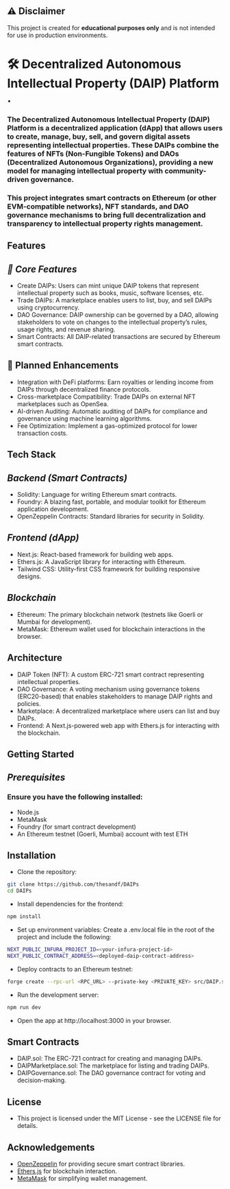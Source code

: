 ## ⚠️ Disclaimer

This project is created for **educational purposes only** and is not intended for use in production environments. 

# 🛠️ Decentralized Autonomous Intellectual Property (DAIP) Platform .


### The Decentralized Autonomous Intellectual Property (DAIP) Platform is a decentralized application (dApp) that allows users to create, manage, buy, sell, and govern digital assets representing intellectual properties. These DAIPs combine the features of NFTs (Non-Fungible Tokens) and DAOs (Decentralized Autonomous Organizations), providing a new model for managing intellectual property with community-driven governance.

### This project integrates smart contracts on Ethereum (or other EVM-compatible networks), NFT standards, and DAO governance mechanisms to bring full decentralization and transparency to intellectual property rights management.

## Features
## _🌟 Core Features_
- Create DAIPs: Users can mint unique DAIP tokens that represent intellectual property such as books, music, software licenses, etc.
- Trade DAIPs: A marketplace enables users to list, buy, and sell DAIPs using cryptocurrency.
- DAO Governance: DAIP ownership can be governed by a DAO, allowing stakeholders to vote on changes to the intellectual property’s rules, usage rights, and revenue sharing.
- Smart Contracts: All DAIP-related transactions are secured by Ethereum smart contracts.

## 🔧 Planned Enhancements
- Integration with DeFi platforms: Earn royalties or lending income from DAIPs through decentralized finance protocols.
- Cross-marketplace Compatibility: Trade DAIPs on external NFT marketplaces such as OpenSea.
- AI-driven Auditing: Automatic auditing of DAIPs for compliance and governance using machine learning algorithms.
- Fee Optimization: Implement a gas-optimized protocol for lower transaction costs.

## Tech Stack
## _Backend (Smart Contracts)_
- Solidity: Language for writing Ethereum smart contracts.
- Foundry: A blazing fast, portable, and modular toolkit for Ethereum application development.
- OpenZeppelin Contracts: Standard libraries for security in Solidity.

## _Frontend (dApp)_
- Next.js: React-based framework for building web apps.
- Ethers.js: A JavaScript library for interacting with Ethereum.
- Tailwind CSS: Utility-first CSS framework for building responsive designs.

## _Blockchain_
- Ethereum: The primary blockchain network (testnets like Goerli or Mumbai for development).
- MetaMask: Ethereum wallet used for blockchain interactions in the browser.

## Architecture
- DAIP Token (NFT): A custom ERC-721 smart contract representing intellectual properties.
- DAO Governance: A voting mechanism using governance tokens (ERC20-based) that enables stakeholders to manage DAIP rights and policies.
- Marketplace: A decentralized marketplace where users can list and buy DAIPs.
- Frontend: A Next.js-powered web app with Ethers.js for interacting with the blockchain.

## Getting Started
## _Prerequisites_
### Ensure you have the following installed:

- Node.js
- MetaMask
- Foundry (for smart contract development)
- An Ethereum testnet (Goerli, Mumbai) account with test ETH

## Installation

- Clone the repository:

```sh
git clone https://github.com/thesandf/DAIPs
cd DAIPs
```

- Install dependencies for the frontend:

```sh
npm install
```

- Set up environment variables: Create a .env.local file in the root of the project and include the following:

```sh
NEXT_PUBLIC_INFURA_PROJECT_ID=<your-infura-project-id>
NEXT_PUBLIC_CONTRACT_ADDRESS=<deployed-daip-contract-address>
```

- Deploy contracts to an Ethereum testnet:

```sh
forge create --rpc-url <RPC_URL> --private-key <PRIVATE_KEY> src/DAIP.sol
```

- Run the development server:

```sh
npm run dev
```
- Open the app at http://localhost:3000 in your browser.

## Smart Contracts
- DAIP.sol: The ERC-721 contract for creating and managing DAIPs.
- DAIPMarketplace.sol: The marketplace for listing and trading DAIPs.
- DAIPGovernance.sol: The DAO governance contract for voting and decision-making.

## License
- This project is licensed under the MIT License - see the LICENSE file for details.

## Acknowledgements
- [OpenZeppelin](https://www.openzeppelin.com/) for providing secure smart contract libraries.
- [Ethers.js](https://docs.ethers.org/v6/) for blockchain interaction.
- [MetaMask](https://metamask.io/) for simplifying wallet management.
  
